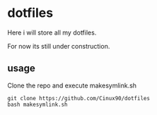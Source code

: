 # dotfiles
Here i will store all my dotfiles.

For now its still under construction.

## usage
Clone the repo and execute makesymlink.sh

```
git clone https://github.com/Cinux90/dotfiles
bash makesymlink.sh
```
